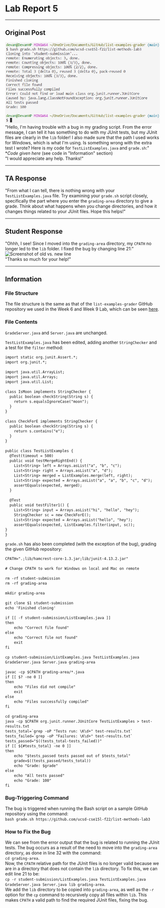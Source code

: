 # Lab Report 5
---

## Original Post
![Screenshot of terminal output](lab5images/terminal_output.png)\
"Hello, I'm having trouble with a bug in my grading script. From the error message, I can tell it has something to do with my JUnit tests, but my JUnit files are clearly in the `lib` folder! I also made sure that the path I used works for Windows, which is what I'm using. Is something wrong with the extra test I wrote? Here is my code for `TestListExamples.java` and `grade.sh`:"\
**Code given here* (see code in "Information" section)\
"I would appreciate any help. Thanks!"

---
## TA Response
"From what I can tell, there is nothing wrong with your `TestListExamples.java` file. Try examining your `grade.sh` script closely, specifically the part where you enter the `grading-area` directory to give a grade. Think about what happens when you change directories, and how it changes things related to your JUnit files. Hope this helps!"

---
## Student Response
"Ohhh, I see! Since I moved into the `grading-area` directory, my `CPATH` no longer led to the `lib` folder. I fixed the bug by changing line 21:"\
![Screenshot of old vs. new line](edited_line.png)\
"Thanks so much for your help!"

---
## Information

### File Structure
The file structure is the same as that of the `list-examples-grader` GitHub repository we used in the Week 6 and Week 9 Lab, which can be seen [here](https://github.com/ucsd-cse15l-s23/list-examples-grader/tree/main).

### File Contents
`GradeServer.java` and `Server.java` are unchanged.

`TestListExamples.java` has been edited, adding another `StringChecker` and a test for the `filter` method:
```
import static org.junit.Assert.*;
import org.junit.*;

import java.util.ArrayList;
import java.util.Arrays;
import java.util.List;

class IsMoon implements StringChecker {
  public boolean checkString(String s) {
    return s.equalsIgnoreCase("moon");
  }
}

class CheckForE implements StringChecker {
  public boolean checkString(String s) {
    return s.contains("e");
  }
}

public class TestListExamples {
  @Test(timeout = 500)
  public void testMergeRightEnd() {
    List<String> left = Arrays.asList("a", "b", "c");
    List<String> right = Arrays.asList("a", "d");
    List<String> merged = ListExamples.merge(left, right);
    List<String> expected = Arrays.asList("a", "a", "b", "c", "d");
    assertEquals(expected, merged);
  }

  @Test
  public void testFilter1() {
    List<String> input = Arrays.asList("hi", "hello", "hey");
    StringChecker sc = new CheckForE();
    List<String> expected = Arrays.asList("hello", "hey");
    assertEquals(expected, ListExamples.filter(input, sc));
}
}
```

`grade.sh` has also been completed (with the exception of the bug), grading the given GitHub repository:
```
CPATH=".;lib/hamcrest-core-1.3.jar;lib/junit-4.13.2.jar"

# Change CPATH to work for Windows on local and Mac on remote

rm -rf student-submission
rm -rf grading-area

mkdir grading-area

git clone $1 student-submission
echo 'Finished cloning'

if [[ -f student-submission/ListExamples.java ]]
then
    echo "Correct file found"
else
    echo "Correct file not found"
    exit
fi

cp student-submission/ListExamples.java TestListExamples.java GradeServer.java Server.java grading-area

javac -cp $CPATH grading-area/*.java
if [[ $? -ne 0 ]]
then
    echo "Files did not compile"
    exit
else
    echo "Files successfully compiled"
fi

cd grading-area
java -cp $CPATH org.junit.runner.JUnitCore TestListExamples > test-results.txt
tests_total=`grep -oP "Tests run: \K\d+" test-results.txt`
tests_failed=`grep -oP "Failures: \K\d+" test-results.txt`
tests_passed="$((tests_total-tests_failed))"
if [[ ${#tests_total} -ne 0 ]]
then
    echo "$tests_passed tests passed out of $tests_total"
    grade=$((tests_passed/tests_total))
    echo "Grade: $grade"
else
    echo "All tests passed"
    echo "Grade: 100"
fi
```

### Bug-Triggering Command
The bug is triggered when running the Bash script on a sample GitHub repository using the command:\
`bash grade.sh https://github.com/ucsd-cse15l-f22/list-methods-lab3`

### How to Fix the Bug
We can see from the error output that the bug is related to running the JUnit tests. The bug occurs as a result of the need to move into the `grading-area` directory, as done in line 32 with the command:\
`cd grading-area`.\
Now, the `CPATH` relative path for the JUnit files is no longer valid because we are in a directory that does not contain the `lib` directory. To fix this, we can edit line 21 to be:\
`cp -r student-submission/ListExamples.java TestListExamples.java GradeServer.java Server.java lib grading-area`.\
We add the `lib` directory to be copied into `grading-area`, as well as the `-r` option for the `cp` command to recursively copy all files within `lib`. This makes `CPATH` a valid path to find the required JUnit files, fixing the bug.
